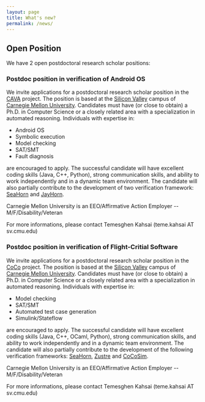 ```yaml
---
layout: page
title: What's new?
permalink: /news/
---
```


## Open Position ##

We have 2 open postdoctoral research scholar positions:

### Postdoc position in verification of Android OS ###

We invite applications for a postdoctoral research scholar position in the [CAVA][cava] project. The position is based at the [Silicon Valley][sv] campus of [Carnegie Mellon University][cmu].  Candidates must have (or close to obtain) a Ph.D. in Computer Science or a closely related area with a specialization in automated reasoning. Individuals with expertise in:

* Android OS
* Symbolic execution
* Model checking
* SAT/SMT 
* Fault diagnosis 

are encouraged to apply. The successful candidate will have excellent coding skills (Java, C++, Python), strong communication skills, and ability to work independently and in a dynamic team environment. The candidate will also partially contribute to the development of two verification framework: [SeaHorn][seahorn] and [JayHorn][jayhorn].

Carnegie Mellon University is an EEO/Affirmative Action Employer -- M/F/Disability/Veteran

For more informations, please contact Temesghen Kahsai (teme.kahsai AT sv.cmu.edu)

### Postdoc position in verification of Flight-Critial Software ###

We invite applications for a postdoctoral research scholar position in the [CoCo][coco] project. The position is based at the [Silicon Valley][sv] campus of [Carnegie Mellon University][cmu].  Candidates must have (or close to obtain) a Ph.D. in Computer Science or a closely related area with a specialization in automated reasoning. Individuals with expertise in:

* Model checking
* SAT/SMT 
* Automated test case generation
* Simulink/Stateflow

are encouraged to apply. The successful candidate will have excellent coding skills (Java, C++, OCaml, Python), strong communication skills, and ability to work independently and in a dynamic team environment. The candidate will also partially contribute to the development of the following verification frameworks: [SeaHorn][seahorn], [Zustre][zustre] and [CoCoSim][cocosim].

Carnegie Mellon University is an EEO/Affirmative Action Employer -- M/F/Disability/Veteran

For more informations, please contact Temesghen Kahsai (teme.kahsai AT sv.cmu.edu)

[coco]: http://www.lememta.info/2014/07/01/CoCo-Verification-of-Flight-Critical-Systems/
[cocosim]: https://github.com/coco-team/cocoSim
[zustre]: https://github.com/coco-team/zustre
[cocosim]: https://github.com/coco-team/cocoSim
[jayhorn]: http://jayhorn.github.io/jayhorn/
[seahorn]: http://seahorn.github.io/
[cava]: http://www.lememta.info/2014/07/01/CaVa-Compositional-Analysis-of-Android-Bluetooth-Stack/
[sv]:http://www.cmu.edu/silicon-valley/
[cmu]:http://www.cmu.edu/
